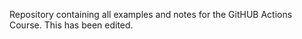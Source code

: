 Repository containing all examples and notes for the GitHUB Actions Course. This has been edited.  
